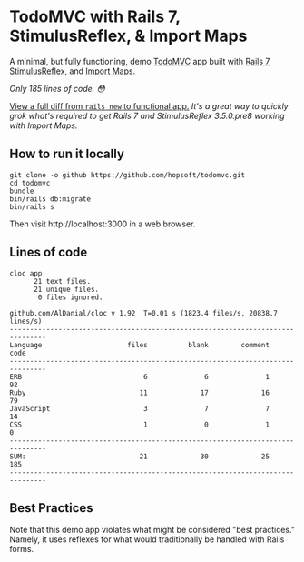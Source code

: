 # TodoMVC with Rails 7, StimulusReflex, & Import Maps

A minimal, but fully functioning, demo [TodoMVC](https://todomvc.com/) app built with [Rails 7](https://rubyonrails.org/2021/12/15/Rails-7-fulfilling-a-vision), [StimulusReflex](https://docs.stimulusreflex.com/), and [Import Maps](https://github.com/WICG/import-maps).

_Only 185 lines of code. 😳_

[View a full diff from `rails new` to functional app.](https://github.com/hopsoft/todomvc/compare/69d97c94872895f0cdead979c70fb766919bb872...0ebc5cfee04498fb5ca34794d13df665f0fa2cd3) _It's a great way to quickly grok what's required to get Rails 7 and StimulusReflex 3.5.0.pre8 working with Import Maps._

## How to run it locally

```
git clone -o github https://github.com/hopsoft/todomvc.git
cd todomvc
bundle
bin/rails db:migrate
bin/rails s
```

Then visit http://localhost:3000 in a web browser.

## Lines of code

```
cloc app
      21 text files.
      21 unique files.
       0 files ignored.

github.com/AlDanial/cloc v 1.92  T=0.01 s (1823.4 files/s, 20838.7 lines/s)
-------------------------------------------------------------------------------
Language                     files          blank        comment           code
-------------------------------------------------------------------------------
ERB                              6              6              1             92
Ruby                            11             17             16             79
JavaScript                       3              7              7             14
CSS                              1              0              1              0
-------------------------------------------------------------------------------
SUM:                            21             30             25            185
-------------------------------------------------------------------------------
```

## Best Practices

Note that this demo app violates what might be considered "best practices."
Namely, it uses reflexes for what would traditionally be handled with Rails forms.
